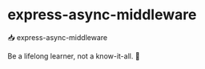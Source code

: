 # express-async-middleware

📥 express-async-middleware


<!-- INSPIRATIONAL_QUOTE_START -->
Be a lifelong learner, not a know-it-all.
🐶
<!-- INSPIRATIONAL_QUOTE_END -->
